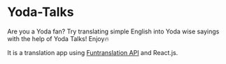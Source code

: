 # Yoda-Talks

Are you a Yoda fan? Try translating simple English into Yoda wise sayings with the help of Yoda Talks! Enjoy🔥

It is a translation app using [Funtranslation API](https://funtranslations.com/) and React.js.

